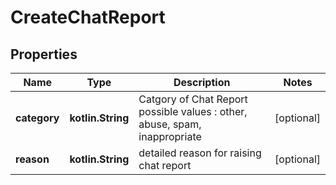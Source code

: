 
# CreateChatReport

## Properties
Name | Type | Description | Notes
------------ | ------------- | ------------- | -------------
**category** | **kotlin.String** | Catgory of Chat Report possible values : other, abuse, spam, inappropriate |  [optional]
**reason** | **kotlin.String** | detailed reason for raising chat report |  [optional]



